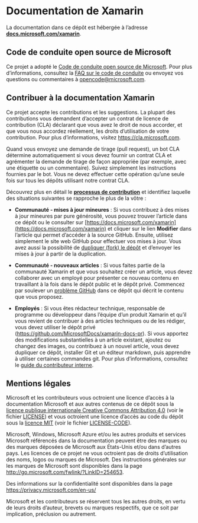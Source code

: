 # <a name="xamarin-documentation"></a>Documentation de Xamarin

La documentation dans ce dépôt est hébergée à l’adresse [**docs.microsoft.com/xamarin**](https://docs.microsoft.com/xamarin).

## <a name="microsoft-open-source-code-of-conduct"></a>Code de conduite open source de Microsoft

Ce projet a adopté le [Code de conduite open source de Microsoft](https://opensource.microsoft.com/codeofconduct/).
Pour plus d’informations, consultez la [FAQ sur le code de conduite](https://opensource.microsoft.com/codeofconduct/faq/) ou envoyez vos questions ou commentaires à [opencode@microsoft.com](mailto:opencode@microsoft.com).

## <a name="contribute-to-xamarin-documentation"></a>Contribuer à la documentation Xamarin

Ce projet accepte les contributions et les suggestions.  La plupart des contributions vous demandent d’accepter un contrat de licence de contribution (CLA) déclarant que vous avez le droit de nous accorder, et que vous nous accordez réellement, les droits d’utilisation de votre contribution. Pour plus d’informations, visitez https://cla.microsoft.com.

Quand vous envoyez une demande de tirage (pull request), un bot CLA détermine automatiquement si vous devez fournir un contrat CLA et agrémenter la demande de tirage de façon appropriée (par exemple, avec une étiquette ou un commentaire). Suivez simplement les instructions fournies par le bot. Vous ne devez effectuer cette opération qu’une seule fois sur tous les dépôts utilisant notre contrat CLA.

Découvrez plus en détail le [**processus de contribution**](CONTRIBUTING.md) et identifiez laquelle des situations suivantes se rapproche le plus de la vôtre :

* **Communauté - mises à jour mineures** : Si vous contribuez à des mises à jour mineures par pure générosité, vous pouvez trouver l’article dans ce dépôt ou le consulter sur [https://docs.microsoft.com/xamarin](https://docs.microsoft.com/xamarin) et cliquer sur le lien **Modifier** dans l’article qui permet d’accéder à la source GitHub. Ensuite, utilisez simplement le site web GitHub pour effectuer vos mises à jour. Vous avez aussi la possibilité de [dupliquer (fork) le dépôt](CONTRIBUTING.md) et d’envoyer les mises à jour à partir de la duplication.

* **Communauté - nouveaux articles** : Si vous faites partie de la communauté Xamarin et que vous souhaitez créer un article, vous devez collaborer avec un employé pour présenter ce nouveau contenu en travaillant à la fois dans le dépôt public et le dépôt privé. Commencez par soulever un [problème GitHub](https://github.com/MicrosoftDocs/xamarin-docs/issues) dans ce dépôt qui décrit le contenu que vous proposez.

* **Employés** : Si vous êtes rédacteur technique, responsable de programme ou développeur dans l’équipe d’un produit Xamarin et qu’il vous revient de contribuer à des articles techniques ou de les rédiger, vous devez utiliser le dépôt privé (https://github.com/MicrosoftDocs/xamarin-docs-pr). Si vous apportez des modifications substantielles à un article existant, ajoutez ou changez des images, ou contribuez à un nouvel article, vous devez dupliquer ce dépôt, installer Git et un éditeur markdown, puis apprendre à utiliser certaines commandes git. Pour plus d’informations, consultez le [guide du contributeur interne](https://review.docs.microsoft.com/help/contribute/?branch=master).

## <a name="legal-notices"></a>Mentions légales

Microsoft et les contributeurs vous octroient une licence d’accès à la documentation Microsoft et aux autres contenus de ce dépôt sous la [licence publique internationale Creative Commons Attribution 4.0](https://creativecommons.org/licenses/by/4.0/legalcode) (voir le fichier [LICENSE](LICENSE)) et vous octroient une licence d’accès au code du dépôt sous la [licence MIT](https://opensource.org/licenses/MIT) (voir le fichier [LICENSE-CODE](LICENSE-CODE)).

Microsoft, Windows, Microsoft Azure et/ou les autres produits et services Microsoft référencés dans la documentation peuvent être des marques ou des marques déposées de Microsoft aux États-Unis et/ou dans d’autres pays.
Les licences de ce projet ne vous octroient pas de droits d’utilisation des noms, logos ou marques de Microsoft.
Des instructions générales sur les marques de Microsoft sont disponibles dans la page http://go.microsoft.com/fwlink/?LinkID=254653.

Des informations sur la confidentialité sont disponibles dans la page https://privacy.microsoft.com/en-us/

Microsoft et les contributeurs se réservent tous les autres droits, en vertu de leurs droits d’auteur, brevets ou marques respectifs, que ce soit par implication, préclusion ou autrement.
